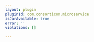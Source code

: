```yaml
---
layout: plugin
pluginId: com.consorticon.microservice
isJarAvailable: true
error: ''
violations: []

---
```

